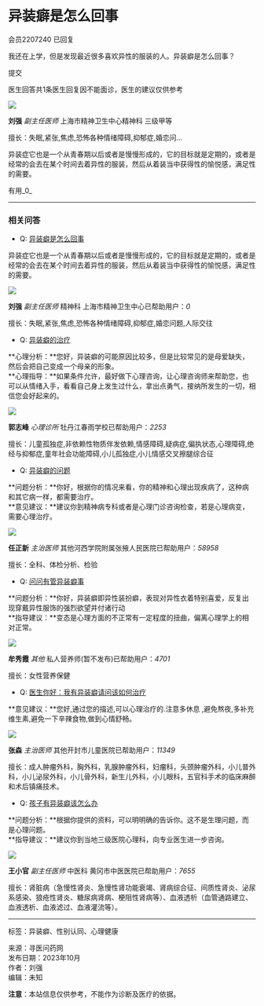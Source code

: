 # 异装癖是怎么回事

会员2207240 已回复

我还在上学，但是发现最近很多喜欢异性的服装的人。异装癖是怎么回事？

提交

医生回答共1条医生回复因不能面诊，医生的建议仅供参考

![](//doc.static.xywy.com/dr/info/191/191932/b60ae2f87669be8e9b7d1747733a597c.jpg)

**刘强** _副主任医师_ 上海市精神卫生中心精神科 三级甲等

擅长：失眠,紧张,焦虑,恐怖各种情绪障碍,抑郁症,婚恋问...

异装症它也是一个从青春期以后或者是慢慢形成的，它的目标就是定期的，或者是经常的会去在某个时间去着异性的服装，然后从着装当中获得性的愉悦感，满足性的需要。

有用_0_

---

### 相关问答

- Q: [异装癖是怎么回事](/wenda/196446939.htm)

异装症它也是一个从青春期以后或者是慢慢形成的，它的目标就是定期的，或者是经常的会去在某个时间去着异性的服装，然后从着装当中获得性的愉悦感，满足性的需要。

![](//doc.static.xywy.com/dr/info/191/191932/b60ae2f87669be8e9b7d1747733a597c.jpg)

**刘强** _副主任医师_ 精神科 上海市精神卫生中心已帮助用户：_0_

擅长：失眠,紧张,焦虑,恐怖各种情绪障碍,抑郁症,婚恋问题,人际交往

- Q: [异装癖的治疗](/wenda/64272530.htm)

**心理分析：**您好，异装癖的可能原因比较多，但是比较常见的是母爱缺失，然后会把自己变成一个母亲的形象。  
**心理指导：**如果条件允许，最好做下心理咨询，让心理咨询师来帮助您，也可以从情绪入手，看看自己身上发生过什么，拿出点勇气，接纳所发生的一切，相信您会好起来的。

![](//i0.wkimg.com/source/95/51080841.jpg)

**郭志峰** _心理诊所_ 牡丹江春雨学校已帮助用户：_2253_

擅长：儿童孤独症,非依赖性物质伴发依赖,情感障碍,疑病症,偏执状态,心理障碍,绝经与抑郁症,童年社会功能障碍,小儿孤独症,小儿情感交叉擦腿综合征

- Q: [异装癖的问题](/wenda/52457736.htm)

**问题分析：**你好，根据你的情况来看，你的精神和心理出现疾病了，这种病和其它病一样，都需要治疗。  
**意见建议：**建议你到精神病专科或者是心理门诊咨询检查，若是心理病变，需要心理治疗。

![](//i0.wkimg.com/source/79/13048046.jpg)

**任正新** _主治医师_ 其他河西学院附属张掖人民医院已帮助用户：_58958_

擅长：全科、体检分析、检验

- Q: [问问有管异装癖事](/wenda/164063361.htm)

**问题分析：**你好，异装癖即异性装扮癖，表现对异性衣着特别喜爱，反复出现穿戴异性服饰的强烈欲望并付诸行动  
**指导建议：**变态是心理方面的不正常有一定程度的扭曲，偏离心理学上的相对正常。

![](//i0.wkimg.com/source/e9/56342362.jpg?v=1539630033)

**牟秀霞** _其他_ 私人营养师(暂不发布)已帮助用户：_4701_

擅长：女性营养保健

- Q: [医生你好：我有异装癖请问该如何治疗](/wenda/33575052.htm)

**意见建议：**您好,通过您的描述,可以心理治疗的.注意多休息 ,避免熬夜,多补充维生素,避免一下辛辣食物,做到心情舒畅。

![](//img.static.xywy.com/doc_connection/images/docPC.jpg)

**张森** _主治医师_ 其他开封市儿童医院已帮助用户：_11349_

擅长：成人肿瘤外科，胸外科，乳腺肿瘤外科，妇瘤科，头颈肿瘤外科，小儿普外科，小儿泌尿外科，小儿骨外科，新生儿外科，小儿眼科，五官科手术的临床麻醉和术后镇痛技术。

- Q: [孩子有异装癖该怎么办](/wenda/189592881.htm)

**问题分析：**根据你提供的资料，可以明明确的告诉你。这不是生理问题，而是心理问题。  
**指导建议：**建议你到当地三级医院心理科，向专业医生进一步咨询。

![](//xs3.op.xywy.com/api.iu1.xywy.com/zhuanjia/20160920/5913849835c35700d9c426e0905134549861.jpg)

**王小官** _副主任医师_ 中医科 黄冈市中医医院已帮助用户：_7655_

擅长：肾脏病（急慢性肾炎、急慢性肾功能衰竭、肾病综合征、间质性肾炎、泌尿系感染、狼疮性肾炎、糖尿病肾病、梗阻性肾病等）、血液透析（血管通路建立、血液透析、血液滤过、血液灌流等）。

---

标签：异装癖、性别认同、心理健康

来源：寻医问药网  
发布日期：2023年10月  
作者：刘强  
编辑：未知

**注意**：本站信息仅供参考，不能作为诊断及医疗的依据。